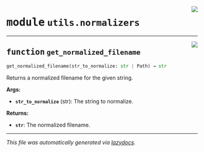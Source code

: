 <!-- markdownlint-disable -->

<a href="https://github.com/example/my-project/blob/main/src/automated_security_helper/utils/normalizers.py#L0"><img align="right" style="float:right;" src="https://img.shields.io/badge/-source-cccccc?style=flat-square"></a>

# <kbd>module</kbd> `utils.normalizers`





---

<a href="https://github.com/example/my-project/blob/main/src/automated_security_helper/utils/normalizers.py#L8"><img align="right" style="float:right;" src="https://img.shields.io/badge/-source-cccccc?style=flat-square"></a>

## <kbd>function</kbd> `get_normalized_filename`

```python
get_normalized_filename(str_to_normalize: str | Path) → str
```

Returns a normalized filename for the given string. 



**Args:**
 
 - <b>`str_to_normalize`</b> (str):  The string to normalize. 



**Returns:**
 
 - <b>`str`</b>:  The normalized filename. 




---

_This file was automatically generated via [lazydocs](https://github.com/ml-tooling/lazydocs)._
